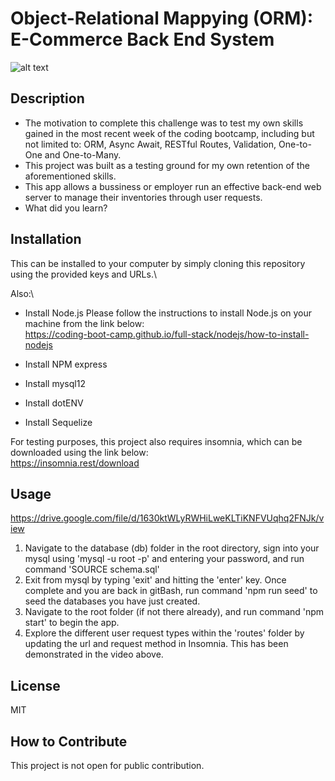 # Object-Relational Mappying (ORM): E-Commerce Back End System

![alt text](assets/images/screenshot.png)

## Description

- The motivation to complete this challenge was to test my own skills gained in the most recent week of the coding bootcamp, including but not limited to: ORM, Async Await, RESTful Routes, Validation, One-to-One and One-to-Many.
- This project was built as a testing ground for my own retention of the aforementioned skills.
- This app allows a bussiness or employer run an effective back-end web server to manage their inventories through user requests.
- What did you learn?

## Installation

This can be installed to your computer by simply cloning this repository using the provided keys and URLs.\

Also:\

- Install Node.js
Please follow the instructions to install Node.js on your machine from the link below:\
https://coding-boot-camp.github.io/full-stack/nodejs/how-to-install-nodejs

- Install NPM express
- Install mysql12
- Install dotENV
- Install Sequelize

For testing purposes, this project also requires insomnia, which can be downloaded using the link below:\
https://insomnia.rest/download

## Usage

https://drive.google.com/file/d/1630ktWLyRWHiLweKLTiKNFVUqhq2FNJk/view

1) Navigate to the database (db) folder in the root directory, sign into your mysql using 'mysql -u root -p' and entering your password, and run command 'SOURCE schema.sql'
2) Exit from mysql by typing 'exit' and hitting the 'enter' key. Once complete and you are back in gitBash, run command 'npm run seed' to seed the databases you have just created.
3) Navigate to the root folder (if not there already), and run command 'npm start' to begin the app.
4) Explore the different user request types within the 'routes' folder by updating the url and request method in Insomnia. This has been demonstrated in the video above.


## License

MIT

## How to Contribute

This project is not open for public contribution.
